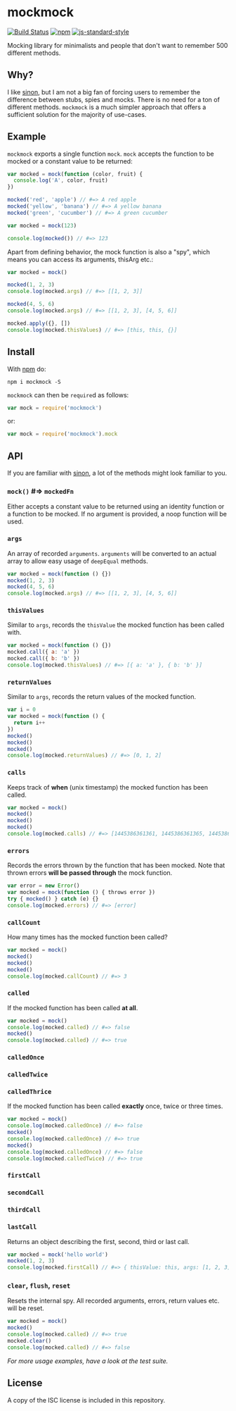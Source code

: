 # mockmock

[![Build Status](https://travis-ci.org/alexanderGugel/mockmock.svg)](https://travis-ci.org/alexanderGugel/mockmock)
[![npm](https://img.shields.io/npm/v/mockmock.svg?style=flat)](https://npmjs.org/package/mockmock)
[![js-standard-style](https://img.shields.io/badge/code%20style-standard-brightgreen.svg?style=flat)](http://standardjs.com/)

Mocking library for minimalists and people that don't want to remember 500 different methods.

## Why?

I like [sinon](http://sinonjs.org/docs/), but I am not a big fan of forcing users to remember the difference between stubs, spies and mocks. There is no need for a ton of different methods. `mockmock` is a much simpler approach that offers a sufficient solution for the majority of use-cases.

## Example

`mockmock` exports a single function `mock`.
`mock` accepts the function to be mocked or a constant value to be returned:

```js
var mocked = mock(function (color, fruit) {
  console.log('A', color, fruit)
})

mocked('red', 'apple') // #=> A red apple
mocked('yellow', 'banana') // #=> A yellow banana
mocked('green', 'cucumber') // #=> A green cucumber
```

```js
var mocked = mock(123)

console.log(mocked()) // #=> 123
```

Apart from defining behavior, the mock function is also a "spy", which means you can access its arguments, thisArg etc.:

```js
var mocked = mock()

mocked(1, 2, 3)
console.log(mocked.args) // #=> [[1, 2, 3]]

mocked(4, 5, 6)
console.log(mocked.args) // #=> [[1, 2, 3], [4, 5, 6]]

mocked.apply({}, [])
console.log(mocked.thisValues) // #=> [this, this, {}]
```

## Install

With [npm](https://www.npmjs.com/package/mockmock) do:

```
npm i mockmock -S
```

`mockmock` can then be `require`d as follows:

```js
var mock = require('mockmock')
```

or:

```js
var mock = require('mockmock').mock
```

## API

If you are familiar with [sinon](http://sinonjs.org/docs/), a lot of the methods might look familiar to you.

### `mock()` #=> `mockedFn`

Either accepts a constant value to be returned using an identity function or a function to be mocked. If no argument is provided, a noop function will be used.

### `args`

An array of recorded `arguments`. `arguments` will be converted to an actual array to allow easy usage of `deepEqual` methods.

```js
var mocked = mock(function () {})
mocked(1, 2, 3)
mocked(4, 5, 6)
console.log(mocked.args) // #=> [[1, 2, 3], [4, 5, 6]]
```

### `thisValues`

Similar to `args`, records the `thisValue` the mocked function has been called with.

```js
var mocked = mock(function () {})
mocked.call({ a: 'a' })
mocked.call({ b: 'b' })
console.log(mocked.thisValues) // #=> [{ a: 'a' }, { b: 'b' }]
```

### `returnValues`

Similar to `args`, records the return values of the mocked function.

```js
var i = 0
var mocked = mock(function () {
  return i++
})
mocked()
mocked()
mocked()
console.log(mocked.returnValues) // #=> [0, 1, 2]
```

### `calls`

Keeps track of **when** (unix timestamp) the mocked function has been called.

```js
var mocked = mock()
mocked()
mocked()
mocked()
console.log(mocked.calls) // #=> [1445386361361, 1445386361365, 1445386361369]
```

### `errors`

Records the errors thrown by the function that has been mocked. Note that thrown errors **will be passed through** the mock function.

```js
var error = new Error()
var mocked = mock(function () { throws error })
try { mocked() } catch (e) {}
console.log(mocked.errors) // #=> [error]
```

### `callCount`

How many times has the mocked function been called?

```js
var mocked = mock()
mocked()
mocked()
mocked()
console.log(mocked.callCount) // #=> 3
```

### `called`

If the mocked function has been called **at all**.

```js
var mocked = mock()
console.log(mocked.called) // #=> false
mocked()
console.log(mocked.called) // #=> true
```

### `calledOnce`
### `calledTwice`
### `calledThrice`

If the mocked function has been called **exactly** once, twice or three times.

```js
var mocked = mock()
console.log(mocked.calledOnce) // #=> false
mocked()
console.log(mocked.calledOnce) // #=> true
mocked()
console.log(mocked.calledOnce) // #=> false
console.log(mocked.calledTwice) // #=> true
```

### `firstCall`
### `secondCall`
### `thirdCall`
### `lastCall`

Returns an object describing the first, second, third or last call.

```js
var mocked = mock('hello world')
mocked(1, 2, 3)
console.log(mocked.firstCall) // #=> { thisValue: this, args: [1, 2, 3], returnValue: 'hello world', error: undefined }
```

### `clear`, `flush`, `reset`

Resets the internal spy. All recorded arguments, errors, return values etc. will be reset.

```js
var mocked = mock()
mocked()
console.log(mocked.called) // #=> true
mocked.clear()
console.log(mocked.called) // #=> false
```

*For more usage examples, have a look at the test suite.*

## License

A copy of the ISC license is included in this repository.
